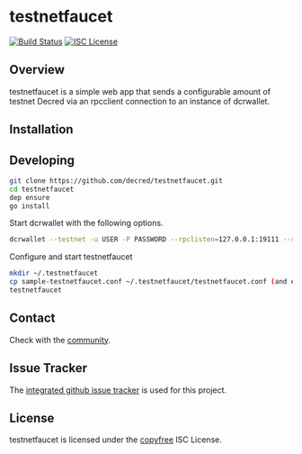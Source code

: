 # testnetfaucet

[![Build Status](https://github.com/decred/testnetfaucet/workflows/Build%20and%20Test/badge.svg)](https://github.com/decred/testnetfaucet/actions)
[![ISC License](https://img.shields.io/badge/license-ISC-blue.svg)](http://copyfree.org)

## Overview

testnetfaucet is a simple web app that sends a configurable amount of testnet
Decred via an rpcclient connection to an instance of dcrwallet.

## Installation

## Developing

``` bash
git clone https://github.com/decred/testnetfaucet.git
cd testnetfaucet
dep ensure
go install
```

Start dcrwallet with the following options.  

```bash
dcrwallet --testnet -u USER -P PASSWORD --rpclisten=127.0.0.1:19111 --rpccert=$HOME/.dcrwallet/rpc.cert
```

Configure and start testnetfaucet

```bash
mkdir ~/.testnetfaucet
cp sample-testnetfaucet.conf ~/.testnetfaucet/testnetfaucet.conf (and edit appropriately)
testnetfaucet
```

## Contact

Check with the [community](https://decred.org/community/).

## Issue Tracker

The
[integrated github issue tracker](https://github.com/decred/testnetfaucet/issues)
is used for this project.

## License

testnetfaucet is licensed under the [copyfree](http://copyfree.org) ISC License.
